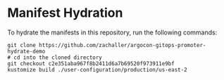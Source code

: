 # Manifest Hydration

To hydrate the manifests in this repository, run the following commands:

```shell
git clone https://github.com/zachaller/argocon-gitops-promoter-hydrate-demo
# cd into the cloned directory
git checkout c2e351aba967f8b2411d6a7b69520f973911e9bf
kustomize build ./user-configuration/production/us-east-2
```
